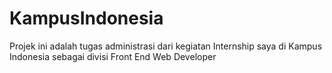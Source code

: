 # KampusIndonesia
Projek ini adalah tugas administrasi dari kegiatan Internship saya di Kampus Indonesia sebagai divisi Front End Web Developer
